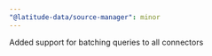 ```yaml
---
"@latitude-data/source-manager": minor
---
```


Added support for batching queries to all connectors
